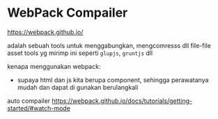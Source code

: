 # WebPack Compailer

https://webpack.github.io/

adalah sebuah tools untuk menggabungkan, mengcomresss dll file-file asset
tools yg mirimp ini seperti `glupjs`, `gruntjs` dll

kenapa menggunakan webpack:
- supaya html dan js kita berupa component, sehingga perawatanya mudah dan dapat di gunakan berulangkali

auto compailer
https://webpack.github.io/docs/tutorials/getting-started/#watch-mode

